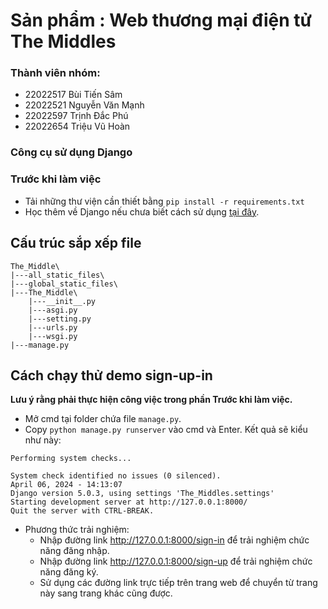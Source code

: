 # Sản phẩm : Web thương mại điện tử The Middles

### Thành viên nhóm:
- 22022517 Bùi Tiến Sâm
- 22022521 Nguyễn Văn Mạnh
- 22022597 Trịnh Đắc Phú
- 22022654 Triệu Vũ Hoàn

### Công cụ sử dụng Django

### Trước khi làm việc
- Tải những thư viện cần thiết bằng `pip install -r requirements.txt`
- Học thêm về Django nếu chưa biết cách sử dụng [tại đây](https://www.w3schools.com/django/index.php).

## Cấu trúc sắp xếp file
```
The_Middle\
|---all_static_files\
|---global_static_files\
|---The_Middle\
    |---__init__.py
    |---asgi.py
    |---setting.py
    |---urls.py
    |---wsgi.py
|---manage.py
```

## Cách chạy thử demo sign-up-in
**Lưu ý rằng phải thực hiện công việc trong phần Trước khi làm việc.**
- Mở cmd tại folder chứa file `manage.py`.
- Copy `python manage.py runserver` vào cmd và Enter.
  Kết quả sẽ kiểu như này:
```
Performing system checks...

System check identified no issues (0 silenced).
April 06, 2024 - 14:13:07
Django version 5.0.3, using settings 'The_Middles.settings'
Starting development server at http://127.0.0.1:8000/
Quit the server with CTRL-BREAK.
```
- Phương thức trải nghiệm:
  + Nhập đường link http://127.0.0.1:8000/sign-in để trải nghiệm chức năng đăng nhập.
  + Nhập đường link http://127.0.0.1:8000/sign-up để trải nghiệm chức năng đăng ký.
  + Sử dụng các đường link trực tiếp trên trang web để chuyển từ trang này sang trang khác cũng được.
